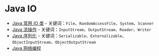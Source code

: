 # Java IO

- [Java 常用 IO 类](java-io.md) - 关键词：`File`、`RandomAccessFile`、`System`、`Scanner`
- [Java 流操作](java-stream.md) - 关键词：`InputStream`、`OutputStream`、`Reader`、`Writer`
- [Java 序列化](java-serialization.md) - 关键词：`Serializable`、`Externalizable`、`ObjectInputStream`、`ObjectOutputStream`
- [Java 网络编程](java-socket.md)
